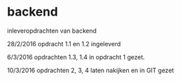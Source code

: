 # backend
inleveropdrachten van backend

28/2/2016
  opdracht 1.1 en 1.2 ingeleverd 


6/3/2016
  opdrachten 1.3, 1.4 in opdracht 1 gezet. 


10/3/2016
  opdrachten 2, 3, 4 laten nakijken en in GIT gezet
